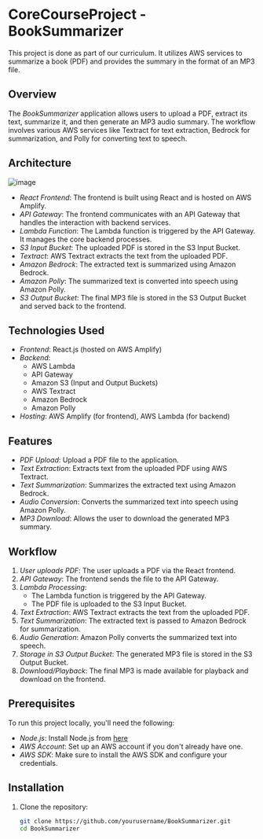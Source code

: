 # CoreCourseProject - BookSummarizer

This project is done as part of our curriculum. It utilizes AWS services to summarize a book (PDF) and provides the summary in the format of an MP3 file.

## Overview

The *BookSummarizer* application allows users to upload a PDF, extract its text, summarize it, and then generate an MP3 audio summary. The workflow involves various AWS services like Textract for text extraction, Bedrock for summarization, and Polly for converting text to speech.

## Architecture
![image](https://github.com/user-attachments/assets/766c11ac-1567-41d8-be6a-da6f34e87da6)
- *React Frontend*: The frontend is built using React and is hosted on AWS Amplify.
- *API Gateway*: The frontend communicates with an API Gateway that handles the interaction with backend services.
- *Lambda Function*: The Lambda function is triggered by the API Gateway. It manages the core backend processes.
- *S3 Input Bucket*: The uploaded PDF is stored in the S3 Input Bucket.
- *Textract*: AWS Textract extracts the text from the uploaded PDF.
- *Amazon Bedrock*: The extracted text is summarized using Amazon Bedrock.
- *Amazon Polly*: The summarized text is converted into speech using Amazon Polly.
- *S3 Output Bucket*: The final MP3 file is stored in the S3 Output Bucket and served back to the frontend.

## Technologies Used

- *Frontend*: React.js (hosted on AWS Amplify)
- *Backend*: 
  - AWS Lambda
  - API Gateway
  - Amazon S3 (Input and Output Buckets)
  - AWS Textract
  - Amazon Bedrock
  - Amazon Polly
- *Hosting*: AWS Amplify (for frontend), AWS Lambda (for backend)

## Features

- *PDF Upload*: Upload a PDF file to the application.
- *Text Extraction*: Extracts text from the uploaded PDF using AWS Textract.
- *Text Summarization*: Summarizes the extracted text using Amazon Bedrock.
- *Audio Conversion*: Converts the summarized text into speech using Amazon Polly.
- *MP3 Download*: Allows the user to download the generated MP3 summary.

## Workflow

1. *User uploads PDF*: The user uploads a PDF via the React frontend.
2. *API Gateway*: The frontend sends the file to the API Gateway.
3. *Lambda Processing*:
   - The Lambda function is triggered by the API Gateway.
   - The PDF file is uploaded to the S3 Input Bucket.
4. *Text Extraction*: AWS Textract extracts the text from the uploaded PDF.
5. *Text Summarization*: The extracted text is passed to Amazon Bedrock for summarization.
6. *Audio Generation*: Amazon Polly converts the summarized text into speech.
7. *Storage in S3 Output Bucket*: The generated MP3 file is stored in the S3 Output Bucket.
8. *Download/Playback*: The final MP3 is made available for playback and download on the frontend.

## Prerequisites

To run this project locally, you'll need the following:

- *Node.js*: Install Node.js from [here](https://nodejs.org/)
- *AWS Account*: Set up an AWS account if you don't already have one.
- *AWS SDK*: Make sure to install the AWS SDK and configure your credentials.

## Installation

1. Clone the repository:
   ```bash
   git clone https://github.com/yourusername/BookSummarizer.git
   cd BookSummarizer
